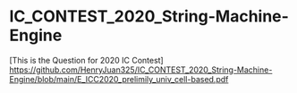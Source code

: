 # IC_CONTEST_2020_String-Machine-Engine
[This is the Question for 2020 IC Contest] https://github.com/HenryJuan325/IC_CONTEST_2020_String-Machine-Engine/blob/main/E_ICC2020_prelimily_univ_cell-based.pdf
